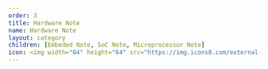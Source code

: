 ```yaml
---
order: 3
title: Hardware Note
name: Hardware Note
layout: category
children: [Embeded Note, SoC Note, Microprocessor Note]
icon: <img width="64" height="64" src="https://img.icons8.com/external-flaticons-lineal-color-flat-icons/64/external-hardware-technology-ecommerce-flaticons-lineal-color-flat-icons.png" alt="external-hardware-technology-ecommerce-flaticons-lineal-color-flat-icons"/>
---
```

